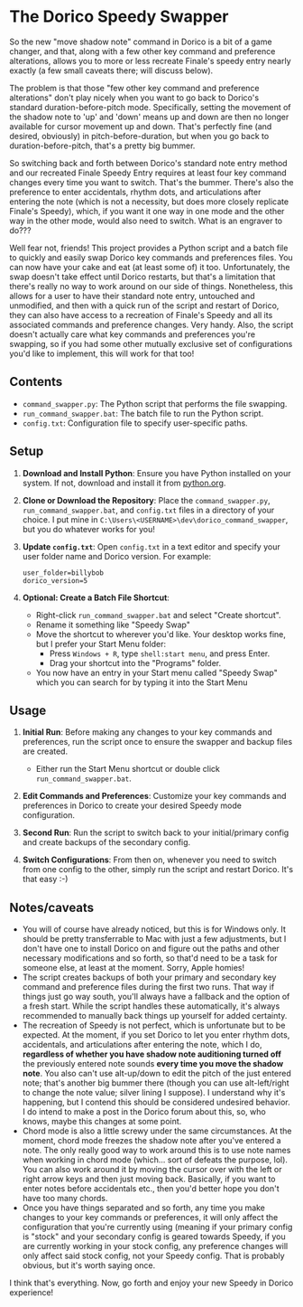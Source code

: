 # The Dorico Speedy Swapper

So the new "move shadow note" command in Dorico is a bit of a game changer, and that, along with a few other key command and preference alterations, allows you to more or less recreate Finale's speedy entry nearly exactly (a few small caveats there; will discuss below). 

The problem is that those "few other key command and preference alterations" don't play nicely when you want to go back to Dorico's standard duration-before-pitch mode. Specifically, setting the movement of the shadow note to 'up' and 'down' means up and down are then no longer available for cursor movement up and down. That's perfectly fine (and desired, obviously) in pitch-before-duration, but when you go back to duration-before-pitch, that's a pretty big bummer. 

So switching back and forth between Dorico's standard note entry method and our recreated Finale Speedy Entry requires at least four key command changes every time you want to switch. That's the bummer. There's also the preference to enter accidentals, rhythm dots, and articulations after entering the note (which is not a necessity, but does more closely replicate Finale's Speedy), which, if you want it one way in one mode and the other way in the other mode, would also need to switch. What is an engraver to do??? 

Well fear not, friends! This project provides a Python script and a batch file to quickly and easily swap Dorico key commands and preferences files. You can now have your cake and eat (at least some of) it too. Unfortunately, the swap doesn't take effect until Dorico restarts, but that's a limitation that there's really no way to work around on our side of things. Nonetheless, this allows for a user to have their standard note entry, untouched and unmodified, and then with a quick run of the script and restart of Dorico, they can also have access to a recreation of Finale's Speedy and all its associated commands and preference changes. Very handy. Also, the script doesn't actually care what key commands and preferences you're swapping, so if you had some other mutually exclusive set of configurations you'd like to implement, this will work for that too! 

## Contents

- `command_swapper.py`: The Python script that performs the file swapping.
- `run_command_swapper.bat`: The batch file to run the Python script.
- `config.txt`: Configuration file to specify user-specific paths.

## Setup

1. **Download and Install Python**: Ensure you have Python installed on your system. If not, download and install it from [python.org](https://www.python.org/).

2. **Clone or Download the Repository**: Place the `command_swapper.py`, `run_command_swapper.bat`, and `config.txt` files in a directory of your choice. I put mine in `C:\Users\<USERNAME>\dev\dorico_command_swapper`, but you do whatever works for you!

3. **Update `config.txt`**: Open `config.txt` in a text editor and specify your user folder name and Dorico version. For example:
    ```plaintext
    user_folder=billybob
    dorico_version=5
    ```

4. **Optional: Create a Batch File Shortcut**: 
    - Right-click `run_command_swapper.bat` and select "Create shortcut".
    - Rename it something like "Speedy Swap"
    - Move the shortcut to wherever you'd like. Your desktop works fine, but I prefer your Start Menu folder:
        - Press `Windows + R`, type `shell:start menu`, and press Enter.
        - Drag your shortcut into the "Programs" folder.
    - You now have an entry in your Start menu called "Speedy Swap" which you can search for by typing it into the Start Menu


## Usage

1. **Initial Run**: Before making any changes to your key commands and preferences, run the script once to ensure the swapper and backup files are created.
    - Either run the Start Menu shortcut or double click `run_command_swapper.bat`.

2. **Edit Commands and Preferences**: Customize your key commands and preferences in Dorico to create your desired Speedy mode configuration.

3. **Second Run**: Run the script to switch back to your initial/primary config and create backups of the secondary config.

4. **Switch Configurations**: From then on, whenever you need to switch from one config to the other, simply run the script and restart Dorico. It's that easy :-)

## Notes/caveats

- You will of course have already noticed, but this is for Windows only. It should be pretty transferrable to Mac with just a few adjustments, but I don't have one to install Dorico on and figure out the paths and other necessary modifications and so forth, so that'd need to be a task for someone else, at least at the moment. Sorry, Apple homies! 
- The script creates backups of both your primary and secondary key command and preference files during the first two runs. That way if things just go way south, you'll always have a fallback and the option of a fresh start. While the script handles these automatically, it's always recommended to manually back things up yourself for added certainty. 
- The recreation of Speedy is not perfect, which is unfortunate but to be expected. At the moment, if you set Dorico to let you enter rhythm dots, accidentals, and articulations after entering the note, which I do, **regardless of whether you have shadow note auditioning turned off** the previously entered note sounds **every time you move the shadow note**. You also can't use alt-up/down to edit the pitch of the just entered note; that's another big bummer there (though you can use alt-left/right to change the note value; silver lining I suppose). I understand why it's happening, but I contend this should be considered undesired behavior. I do intend to make a post in the Dorico forum about this, so, who knows, maybe this changes at some point.
- Chord mode is also a little screwy under the same circumstances. At the moment, chord mode freezes the shadow note after you've entered a note. The only really good way to work around this is to use note names when working in chord mode (which... sort of defeats the purpose, lol). You can also work around it by moving the cursor over with the left or right arrow keys and then just moving back. Basically, if you want to enter notes before accidentals etc., then you'd better hope you don't have too many chords. 
- Once you have things separated and so forth, any time you make changes to your key commands or preferences, it will only affect the configuration that you're currently using (meaning if your primary config is "stock" and your secondary config is geared towards Speedy, if you are currently working in your stock config, any preference changes will only affect said stock config, not your Speedy config. That is probably obvious, but it's worth saying once.

I think that's everything. Now, go forth and enjoy your new Speedy in Dorico experience!
